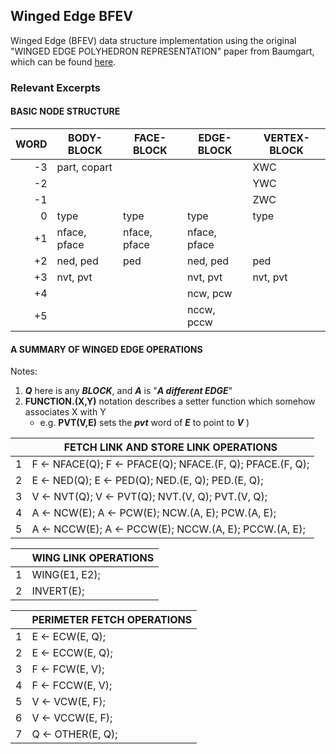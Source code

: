 ## Winged Edge BFEV
Winged Edge (BFEV) data structure implementation using the original "WINGED EDGE POLYHEDRON REPRESENTATION" paper from Baumgart, which can be found [here](http://www.dtic.mil/dtic/tr/fulltext/u2/755141.pdf).

### Relevant Excerpts

#### BASIC NODE STRUCTURE

| WORD | BODY-BLOCK | FACE-BLOCK | EDGE-BLOCK | VERTEX-BLOCK |
| ---: | ---------- | ---------- | ---------- | ------------ |
| -3 | part, copart |              |              | XWC      |
| -2 |              |              |              | YWC      |
| -1 |              |              |              | ZWC      |
|  0 | type         | type         | type         | type     |
| +1 | nface, pface | nface, pface | nface, pface |          |
| +2 | ned, ped     | ped          | ned, ped     | ped      |
| +3 | nvt, pvt     |              | nvt, pvt     | nvt, pvt |
| +4 |              |              | ncw, pcw     |          |
| +5 |              |              | nccw, pccw   |          |

#### A SUMMARY OF WINGED EDGE OPERATIONS
Notes:
1. ***Q*** here is any ***BLOCK***, and ***A*** is "***A different EDGE***"
2. __FUNCTION.(X,Y)__ notation describes a setter function which somehow associates X with Y
    + e.g. __PVT(V,E)__ sets the ***pvt*** word of ***E*** to point to ***V*** )



<!--
  |      | DYNAMIC STORAGE ALLOCATION |
  | ---: | -------------------------- |
  | 1 | Q ← GETBLK(SIZE); |
  | 2 | RELBLK(Q, SIZE);   |

  |      | BFEV MAKE & KILL OPERATIONS |
  | ---: | --------------------------- |
  | 1 | BNEW ← MKB(B);		KLB(BNEW); |
  | 2 | FNEW ← MKF(B);		KLF(FNEW); |
  | 3 | ENEW ← MKE(B);		KLE(ENEW); |
  | 4 | VNEW ← MKV(B);		KLV(VNEW); |
-->

|      | FETCH LINK AND STORE LINK OPERATIONS |
| ---: | ------------------------------------ |
| 1 | F ← NFACE(Q);	F ← PFACE(Q);	NFACE.(F, Q);	PFACE.(F, Q);	|
| 2 | E ← NED(Q);		E ← PED(Q);		NED.(E, Q);		PED.(E, Q);		|
| 3 | V ← NVT(Q);		V ← PVT(Q);		NVT.(V, Q);		PVT.(V, Q);		|
| 4 | A ← NCW(E);		A ← PCW(E);		NCW.(A, E);		PCW.(A, E);		|
| 5 | A ← NCCW(E);	A ← PCCW(E);	NCCW.(A, E);	PCCW.(A, E);	|

|      | WING LINK OPERATIONS |
| ---: | -------------------- |
| 1 | WING(E1, E2); |
| 2 | INVERT(E);    |

|      | PERIMETER FETCH OPERATIONS |
| ---: | -------------------------- |
| 1 | E ← ECW(E, Q);   |
| 2 | E ← ECCW(E, Q);  |
| 3 | F ← FCW(E, V);   |
| 4 | F ← FCCW(E, V);  |
| 5 | V ← VCW(E, F);   |
| 6 | V ← VCCW(E, F);  |
| 7 | Q ← OTHER(E, Q); |

<!--
  |      | PARTS TREE OPERATIONS |
  | ---: | --------------------- |
  | 1 | B ← PART(B);		B ← COPART(B);	|
  | 2 | B ← BODY(B);		B ← SUPART(B);	|
  | 3 | ATT(B1, B2);		ATTACH(B1, B2);	|
  | 4 | DET(B);					DETACH(B);			|
-->
